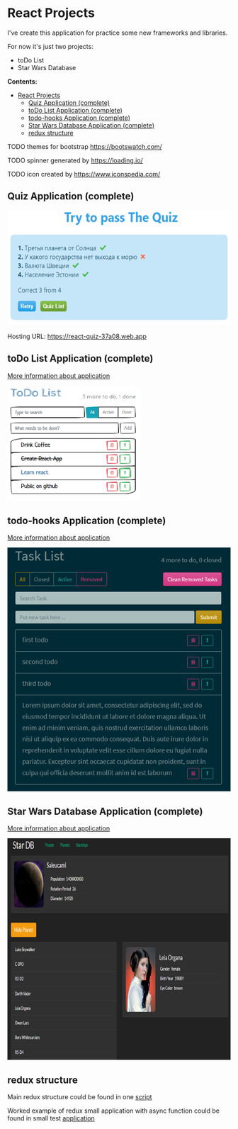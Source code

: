 # React Projects

I've create this application for practice some new frameworks and libraries.

For now it's just two projects:

- toDo List
- Star Wars Database

**Contents:**

- [React Projects](#react-projects)
  - [Quiz Application (complete)](#quiz-application-complete)
  - [toDo List Application (complete)](#todo-list-application-complete)
  - [todo-hooks Application (complete)](#todo-hooks-application-complete)
  - [Star Wars Database Application (complete)](#star-wars-database-application-complete)
  - [redux structure](#redux-structure)

TODO
themes for bootstrap <https://bootswatch.com/>

TODO
spinner generated by <https://loading.io/>

TODO
icon created by <https://www.iconspedia.com/>

## Quiz Application (complete)

<img src="./img/Quiz.png" width="600" height="260"/>

Hosting URL: https://react-quiz-37a08.web.app

## toDo List Application (complete)

[More information about application](./to-do/README.md)

<img src="./img/toDo_main_view.png" width="300" height="260"/>

## todo-hooks Application (complete)

[More information about application](./todo-hooks/README.md)

<img src="./img/todo-hooks.png" width="600" height="550"/>

## Star Wars Database Application (complete)

[More information about application](./star-wars-database-api/README.md)

<img src="./img/swapi_main_view.png" width="800" height="500"/>

##

## redux structure

Main redux structure could be found in one [script](.\redux.js)

Worked example of redux small application with async function could be found in small test [application](./counter/README.md)

